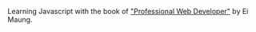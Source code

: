 Learning Javascript with the book of ["Professional Web Developer"](https://www.eimaung.com/professional-web-developer/Professional-Web-Developer-4th-Edition-by-Ei-Maung.pdf) by Ei Maung. 